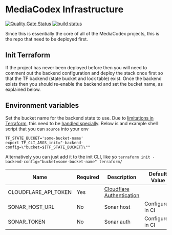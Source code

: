 # MediaCodex Infrastructure

[![Quality Gate Status](https://sonarcloud.io/api/project_badges/measure?project=mediacodex_infrastructure&metric=alert_status)](https://sonarcloud.io/dashboard?id=mediacodex_infrastructure)
[![build status](https://gitlab.com/mediacodex/infrastructure/badges/master/pipeline.svg)](https://gitlab.com/mediacodex/infrastructure/pipelines)

Since this is essentially the core of all of the MediaCodex projects, this is the repo that need to be deployed first.

## Init Terraform

If the project has never been deployed before then you will need to comment out the backend configuration and
deploy the stack once first so that the TF backend (state bucket and lock table) exist. Once the backend exists
then you should re-enable the backend and set the bucket name, as explained below.

## Environment variables

Set the bucket name for the backend state to use. Due to [limitations in Terraform](https://github.com/hashicorp/terraform/issues/13022),
this need to be [handled specially](https://github.com/hashicorp/terraform/pull/20428#issuecomment-470674564). Below is and example shell
script that you can `source` into your env

```shell
TF_STATE_BUCKET='some-bucket-name'
export TF_CLI_ARGS_init="-backend-config=\"bucket=${TF_STATE_BUCKET}\""
```

Alternatively you can just add it to the init CLI, like so `terraform init -backend-config="bucket=some-bucket-name" terraform/`


| Name                 | Required | Description                                                                                | Default Value    |
| -------------------- | -------- | ------------------------------------------------------------------------------------------ | ---------------- |
| CLOUDFLARE_API_TOKEN | Yes      | [Cloudflare Authentication](https://www.terraform.io/docs/providers/cloudflare/index.html) |                  |
| SONAR_HOST_URL       | No       | Sonar host                                                                                 | Configured in CI |
| SONAR_TOKEN          | No       | Sonar auth                                                                                 | Configured in CI |
